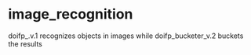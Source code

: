 # image_recognition
doifp_.v.1 recognizes objects in images while doifp_bucketer_v.2 buckets the results
